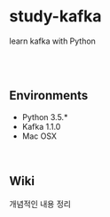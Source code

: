 # study-kafka
learn kafka with Python

<br><br>

## Environments

- Python 3.5.*
- Kafka 1.1.0
- Mac OSX

<br>

## Wiki
개념적인 내용 정리
